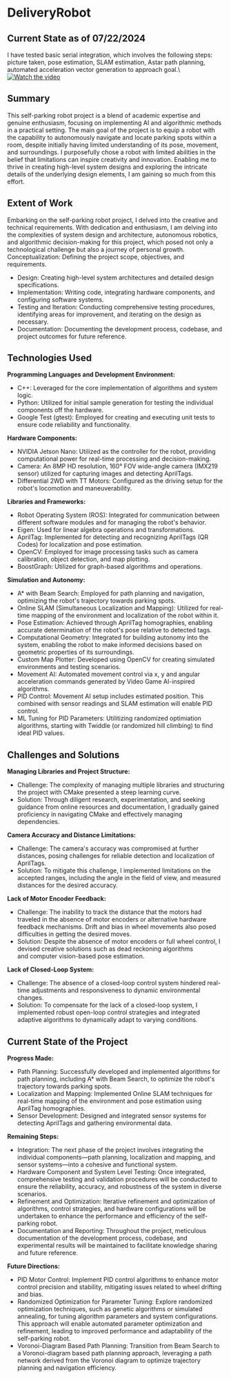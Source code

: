 # DeliveryRobot
## Current State as of 07/22/2024
I have tested basic serial integration, which involves the following steps: picture taken, pose estimation, SLAM estimation, Astar path planning, automated acceleration vector generation to approach goal.\\
[![Watch the video](https://img.youtube.com/vi/7LRzWPnWU2A/hqdefault.jpg)](https://youtu.be/7LRzWPnWU2A)

## Summary
This self-parking robot project is a blend of academic expertise and genuine enthusiasm, focusing on implementing AI and algorithmic methods in a practical setting. The main goal of the project is to equip a robot with the capability to autonomously navigate and locate parking spots within a room, despite initially having limited understanding of its pose, movement, and surroundings.
I purposefully chose a robot with limited abilities in the belief that limitations can inspire creativity and innovation. Enabling me to thrive in creating high-level system designs and exploring the intricate details of the underlying design elements, I am gaining so much from this effort.

## Extent of Work
Embarking on the self-parking robot project, I delved into the creative and technical requirements. With dedication and enthusiasm, I am delving into the complexities of system design and architecture, autonomous robotics, and algorithmic decision-making for this project, which posed not only a technological challenge but also a journey of personal growth.
Conceptualization: Defining the project scope, objectives, and requirements.
- Design: Creating high-level system architectures and detailed design specifications.
- Implementation: Writing code, integrating hardware components, and configuring software systems.
- Testing and Iteration: Conducting comprehensive testing procedures, identifying areas for improvement, and iterating on the design as necessary.
- Documentation: Documenting the development process, codebase, and project outcomes for future reference.

## Technologies Used

**Programming Languages and Development Environment:**
- C++: Leveraged for the core implementation of algorithms and system logic.
- Python: Utilized for initial sample generation for testing the individual components off the hardware.
- Google Test (gtest): Employed for creating and executing unit tests to ensure code reliability and functionality.
  
**Hardware Components:**
- NVIDIA Jetson Nano: Utilized as the controller for the robot, providing computational power for real-time processing and decision-making.
- Camera: An 8MP HD resolution, 160° FOV wide-angle camera (IMX219 sensor) utilized for capturing images and detecting AprilTags.
- Differential 2WD with TT Motors: Configured as the driving setup for the robot's locomotion and maneuverability.

**Libraries and Frameworks:**
- Robot Operating System (ROS): Integrated for communication between different software modules and for managing the robot's behavior.
- Eigen: Used for linear algebra operations and transformations.
- AprilTag: Implemented for detecting and recognizing AprilTags (QR Codes) for localization and pose estimation.
- OpenCV: Employed for image processing tasks such as camera calibration, object detection, and map plotting.
- BoostGraph: Utilized for graph-based algorithms and operations.

**Simulation and Autonomy:**
- A* with Beam Search: Employed for path planning and navigation, optimizing the robot's trajectory towards parking spots.
- Online SLAM (Simultaneous Localization and Mapping): Utilized for real-time mapping of the environment and localization of the robot within it.
- Pose Estimation: Achieved through AprilTag homographies, enabling accurate determination of the robot's pose relative to detected tags.
- Computational Geometry: Integrated for building autonomy into the system, enabling the robot to make informed decisions based on geometric properties of its surroundings.
- Custom Map Plotter: Developed using OpenCV for creating simulated environments and testing scenarios.
- Movement AI: Automated movement control via x, y and angular acceleration commands generated by Video Game AI-inspired algorithms.
- PID Control: Movement AI setup includes estimated position. This combined with sensor readings and SLAM estimation will enable PID control.
- ML Tuning for PID Parameters: Utilitizing randomized optimiation algorithms, starting with Twiddle (or randomized hill climbing) to find ideal PID values. 

## Challenges and Solutions

**Managing Libraries and Project Structure:**
- Challenge: The complexity of managing multiple libraries and structuring the project with CMake presented a steep learning curve.
- Solution: Through diligent research, experimentation, and seeking guidance from online resources and documentation, I gradually gained proficiency in navigating CMake and effectively managing dependencies.

**Camera Accuracy and Distance Limitations:**
- Challenge: The camera's accuracy was compromised at further distances, posing challenges for reliable detection and localization of AprilTags.
- Solution: To mitigate this challenge, I implemented limitations on the accepted ranges, including the angle in the field of view, and measured distances for the desired accuracy.

**Lack of Motor Encoder Feedback:**
- Challenge: The inability to track the distance that the motors had traveled in the absence of motor encoders or alternative hardware feedback mechanisms. Drift and bias in wheel movements also posed difficulties in getting the desired moves.
- Solution: Despite the absence of motor encoders or full wheel control, I devised creative solutions such as dead reckoning algorithms and computer vision-based pose estimation.

**Lack of Closed-Loop System:**
- Challenge: The absence of a closed-loop control system hindered real-time adjustments and responsiveness to dynamic environmental changes.
- Solution: To compensate for the lack of a closed-loop system, I implemented robust open-loop control strategies and integrated adaptive algorithms to dynamically adapt to varying conditions.

## Current State of the Project

**Progress Made:**
- Path Planning: Successfully developed and implemented algorithms for path planning, including A* with Beam Search, to optimize the robot's trajectory towards parking spots.
- Localization and Mapping: Implemented Online SLAM techniques for real-time mapping of the environment and pose estimation using AprilTag homographies.
- Sensor Development: Designed and integrated sensor systems for detecting AprilTags and gathering environmental data.

**Remaining Steps:**
- Integration: The next phase of the project involves integrating the individual components—path planning, localization and mapping, and sensor systems—into a cohesive and functional system.
- Hardware Component and System Level Testing: Once integrated, comprehensive testing and validation procedures will be conducted to ensure the reliability, accuracy, and robustness of the system in diverse scenarios.
- Refinement and Optimization: Iterative refinement and optimization of algorithms, control strategies, and hardware configurations will be undertaken to enhance the performance and efficiency of the self-parking robot.
- Documentation and Reporting: Throughout the project, meticulous documentation of the development process, codebase, and experimental results will be maintained to facilitate knowledge sharing and future reference.

**Future Directions:**
- PID Motor Control: Implement PID control algorithms to enhance motor control precision and stability, mitigating issues related to wheel drifting and bias.
- Randomized Optimization for Parameter Tuning: Explore randomized optimization techniques, such as genetic algorithms or simulated annealing, for tuning algorithm parameters and system configurations. This approach will enable automated parameter optimization and refinement, leading to improved performance and adaptability of the self-parking robot.
- Voronoi-Diagram Based Path Planning: Transition from Beam Search to a Voronoi-diagram based path planning approach, leveraging a path network derived from the Voronoi diagram to optimize trajectory planning and navigation efficiency.
